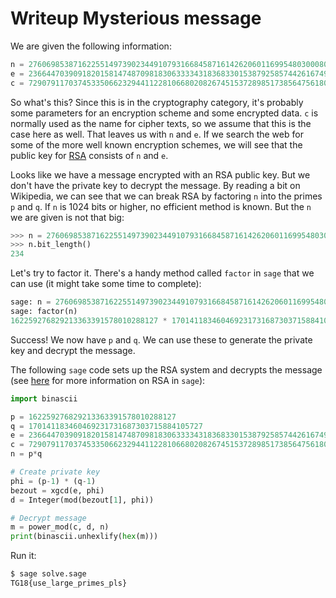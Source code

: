 # Writeup Mysterious message

We are given the following information: 
```python
n = 27606985387162255149739023449107931668458716142620601169954803000803329
e = 23664470390918201581474870981830633334318368330153879258574426167492943
c = 7290791170374533506623294411228106680208267451537289851738564756180552
```

So what's this? Since this is in the cryptography category, it's probably
some parameters for an encryption scheme and some encrypted data. `c` is 
normally used as the name for cipher texts, so we assume that this is the
case here as well. That leaves us with `n` and `e`. If we search the web
for some of the more well known encryption schemes,  we will see that the
public key for [RSA](https://en.wikipedia.org/wiki/RSA_(cryptosystem))
consists of `n` and `e`. 

Looks like we have a message encrypted with an RSA public key. But we don't
have the private key to decrypt the message. By reading a bit on Wikipedia, 
we can see that we can break RSA by factoring `n` into the primes `p` and
`q`. If `n` is 1024 bits or higher, no efficient method is known. But the
`n` we are given is not that big:
```python
>>> n = 27606985387162255149739023449107931668458716142620601169954803000803329
>>> n.bit_length()
234
```
Let's try to factor it. There's a handy method called `factor` in `sage`
that we can use (it might take some time to complete):
```python
sage: n = 27606985387162255149739023449107931668458716142620601169954803000803329
sage: factor(n)
162259276829213363391578010288127 * 170141183460469231731687303715884105727
```
Success! We now have `p` and `q`. We can use these to generate the private
key and decrypt the message.

The following `sage` code sets up the RSA system and decrypts the message
(see [here](https://doc.sagemath.org/html/en/thematic_tutorials/numtheory_rsa.html)
for more information on RSA in `sage`):
```python
import binascii

p = 162259276829213363391578010288127
q = 170141183460469231731687303715884105727
e = 23664470390918201581474870981830633334318368330153879258574426167492943
c = 7290791170374533506623294411228106680208267451537289851738564756180552
n = p*q

# Create private key
phi = (p-1) * (q-1)
bezout = xgcd(e, phi)
d = Integer(mod(bezout[1], phi))

# Decrypt message
m = power_mod(c, d, n)
print(binascii.unhexlify(hex(m)))
```
Run it:
```bash
$ sage solve.sage
TG18{use_large_primes_pls}
```
